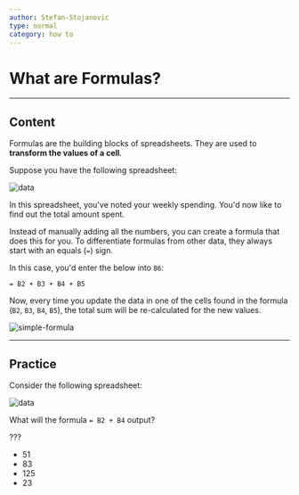 ```yaml
---
author: Stefan-Stojanovic
type: normal
category: how to
---
```


# What are Formulas?


---

## Content

Formulas are the building blocks of spreadsheets. They are used to **transform the values of a cell**.

Suppose you have the following spreadsheet:

![data](https://img.enkipro.com/bd39918bdc033118ec692ce1f0d85edb.png)

In this spreadsheet, you've noted your weekly spending. You'd now like to find out the total amount spent.

Instead of manually adding all the numbers, you can create a formula that does this for you. To differentiate formulas from other data, they always start with an equals (`=`) sign. 

In this case, you'd enter the below into `B6`:

```plain-text
= B2 + B3 + B4 + B5
```

Now, every time you update the data in one of the cells found in the formula (`B2`, `B3`, `B4`, `B5`), the total sum will be re-calculated for the new values.

![simple-formula](https://img.enkipro.com/f6ce7842765f9a189f6f75e187ab1ce6.png)


---

## Practice

Consider the following spreadsheet:

![data](https://img.enkipro.com/a57be7c4784b165308b3874649d14fcd.png)

What will the formula `= B2 + B4` output?

???

- 51
- 83
- 125
- 23
